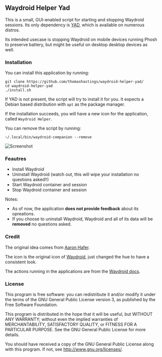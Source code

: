 ## Waydroid Helper Yad
This is a small, GUI-enabled script for starting and stopping Waydroid sessions. Its only dependency is [YAD](https://manpages.org/yad), which is available on numerous distros.

Its intended usecase is stopping Waydroid on mobile devices running Phosh to preserve battery, but might be useful on desktop desktop devices as well.

### Installation
You can install this application by running:
```
git clone https://github.com/thomashastings/waydroid-helper-yad/
cd waydroid-helper-yad
./install.sh
```
If YAD is not present, the script will try to install it for you. It expects a Debian based distribution with `apt` as the package manager.

If the installation succeeds, you will have a new icon for the application, called `Waydroid Helper`.

You can remove the script by running:
```
~/.local/bin/waydroid-companion --remove
```

![Screenshot](https://github.com/thomashastings/waydroid-helper-yad/raw/303f9017ff2fb069c642611eed7a6e4af9b36981/screenshot.png)

### Feautres
- Install Waydroid
- Uninstall Waydroid (watch out, this will wipe your installation no questions asked!!)
- Start Waydroid container and session
- Stop Waydroid container and session

Notes:
- As of now, the application **does not provide feedback** about its opreations.
- If you choose to uninstall Waydroid, Waydroid and all of its data will be **removed** no questions asked.

### Credit
The original idea comes from [Aaron Hafer](https://open-store.io/app/waydroidhelper.aaronhafer).

The icon is the original icon of [Waydroid](https://waydro.id/), just changed the hue to have a consistent look.

The actions running in the applications are from the [Waydroid docs](https://docs.waydro.id/usage/install-on-desktops).

### License
This program is free software: you can redistribute it and/or modify it under the terms of the GNU General Public License version 3, as published by the Free Software Foundation.

This program is distributed in the hope that it will be useful, but WITHOUT ANY WARRANTY; without even the implied warranties of MERCHANTABILITY, SATISFACTORY QUALITY, or FITNESS FOR A PARTICULAR PURPOSE.  See the GNU General Public License for more details.

You should have received a copy of the GNU General Public License along with this program.  If not, see http://www.gnu.org/licenses/.
